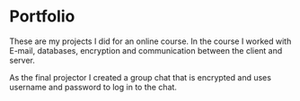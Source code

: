 # Portfolio
These are my projects I did for an online course. In the course I worked with E-mail, databases, encryption and communication between the client and server. 

As the final projector I created a group chat that is encrypted and uses username and password to log in to the chat.
